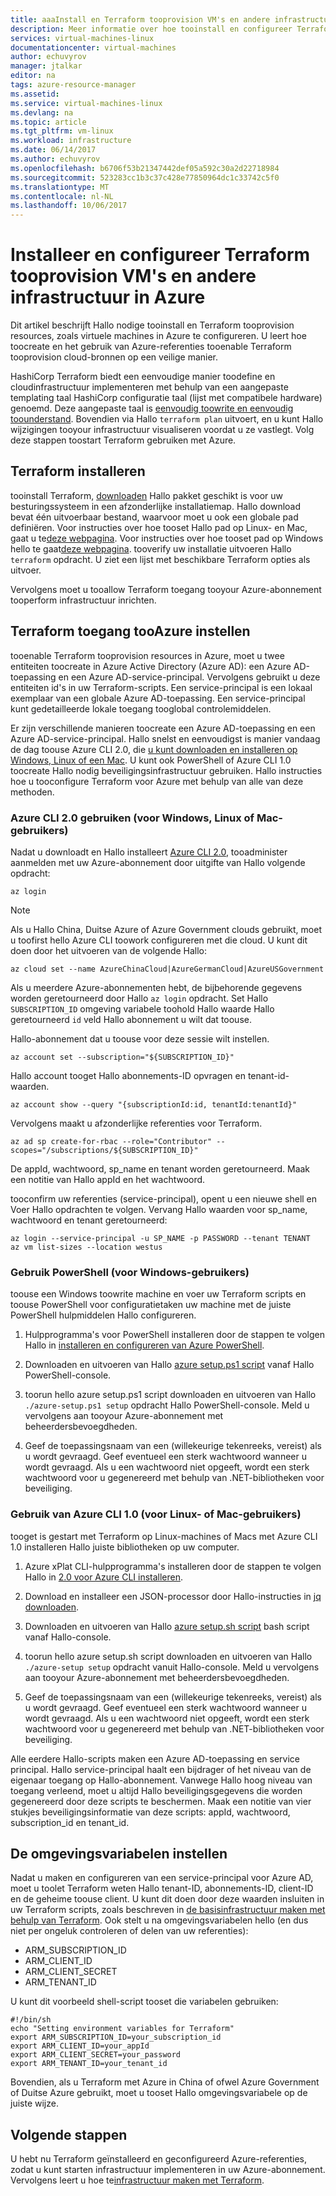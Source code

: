 ```yaml
---
title: aaaInstall en Terraform tooprovision VM's en andere infrastructuur configureren in Azure | Microsoft Docs
description: Meer informatie over hoe tooinstall en configureer Terraform toocreate Azure resources
services: virtual-machines-linux
documentationcenter: virtual-machines
author: echuvyrov
manager: jtalkar
editor: na
tags: azure-resource-manager
ms.assetid: 
ms.service: virtual-machines-linux
ms.devlang: na
ms.topic: article
ms.tgt_pltfrm: vm-linux
ms.workload: infrastructure
ms.date: 06/14/2017
ms.author: echuvyrov
ms.openlocfilehash: b6706f53b21347442def05a592c30a2d22718984
ms.sourcegitcommit: 523283cc1b3c37c428e77850964dc1c33742c5f0
ms.translationtype: MT
ms.contentlocale: nl-NL
ms.lasthandoff: 10/06/2017
---
```

# <a name="install-and-configure-terraform-tooprovision-vms-and-other-infrastructure-into-azure"></a>Installeer en configureer Terraform tooprovision VM's en andere infrastructuur in Azure 
Dit artikel beschrijft Hallo nodige tooinstall en Terraform tooprovision resources, zoals virtuele machines in Azure te configureren. U leert hoe toocreate en het gebruik van Azure-referenties tooenable Terraform tooprovision cloud-bronnen op een veilige manier.

HashiCorp Terraform biedt een eenvoudige manier toodefine en cloudinfrastructuur implementeren met behulp van een aangepaste templating taal HashiCorp configuratie taal (lijst met compatibele hardware) genoemd. Deze aangepaste taal is [eenvoudig toowrite en eenvoudig toounderstand](terraform-create-complete-vm.md). Bovendien via Hallo `terraform plan` uitvoert, en u kunt Hallo wijzigingen tooyour infrastructuur visualiseren voordat u ze vastlegt. Volg deze stappen toostart Terraform gebruiken met Azure.

## <a name="install-terraform"></a>Terraform installeren
tooinstall Terraform, [downloaden](https://www.terraform.io/downloads.html) Hallo pakket geschikt is voor uw besturingssysteem in een afzonderlijke installatiemap. Hallo download bevat één uitvoerbaar bestand, waarvoor moet u ook een globale pad definiëren. Voor instructies over hoe tooset Hallo pad op Linux- en Mac, gaat u te[deze webpagina](https://stackoverflow.com/questions/14637979/how-to-permanently-set-path-on-linux). Voor instructies over hoe tooset pad op Windows hello te gaat[deze webpagina](https://stackoverflow.com/questions/1618280/where-can-i-set-path-to-make-exe-on-windows). tooverify uw installatie uitvoeren Hallo `terraform` opdracht. U ziet een lijst met beschikbare Terraform opties als uitvoer.

Vervolgens moet u tooallow Terraform toegang tooyour Azure-abonnement tooperform infrastructuur inrichten.

## <a name="set-up-terraform-access-tooazure"></a>Terraform toegang tooAzure instellen
tooenable Terraform tooprovision resources in Azure, moet u twee entiteiten toocreate in Azure Active Directory (Azure AD): een Azure AD-toepassing en een Azure AD-service-principal. Vervolgens gebruikt u deze entiteiten id's in uw Terraform-scripts. Een service-principal is een lokaal exemplaar van een globale Azure AD-toepassing. Een service-principal kunt gedetailleerde lokale toegang tooglobal controlemiddelen.

Er zijn verschillende manieren toocreate een Azure AD-toepassing en een Azure AD-service-principal. Hallo snelst en eenvoudigst is manier vandaag de dag toouse Azure CLI 2.0, die [u kunt downloaden en installeren op Windows, Linux of een Mac](https://docs.microsoft.com/en-us/cli/azure/install-azure-cli). U kunt ook PowerShell of Azure CLI 1.0 toocreate Hallo nodig beveiligingsinfrastructuur gebruiken. Hallo instructies hoe u tooconfigure Terraform voor Azure met behulp van alle van deze methoden.

### <a name="use-azure-cli-20-for-windows-linux-or-mac-users"></a>Azure CLI 2.0 gebruiken (voor Windows, Linux of Mac-gebruikers) 
Nadat u downloadt en Hallo installeert [Azure CLI 2.0](https://docs.microsoft.com/en-us/cli/azure/install-azure-cli), tooadminister aanmelden met uw Azure-abonnement door uitgifte van Hallo volgende opdracht:

```
az login
```

>[!NOTE]
>Als u Hallo China, Duitse Azure of Azure Government clouds gebruikt, moet u toofirst hello Azure CLI toowork configureren met die cloud. U kunt dit doen door het uitvoeren van de volgende Hallo:

```
az cloud set --name AzureChinaCloud|AzureGermanCloud|AzureUSGovernment
```

Als u meerdere Azure-abonnementen hebt, de bijbehorende gegevens worden geretourneerd door Hallo `az login` opdracht. Set Hallo `SUBSCRIPTION_ID` omgeving variabele toohold Hallo waarde Hallo geretourneerd `id` veld Hallo abonnement u wilt dat toouse. 

Hallo-abonnement dat u toouse voor deze sessie wilt instellen.

```
az account set --subscription="${SUBSCRIPTION_ID}"
```

Hallo account tooget Hallo abonnements-ID opvragen en tenant-id-waarden.

```
az account show --query "{subscriptionId:id, tenantId:tenantId}"
```

Vervolgens maakt u afzonderlijke referenties voor Terraform.

```
az ad sp create-for-rbac --role="Contributor" --scopes="/subscriptions/${SUBSCRIPTION_ID}"
```

De appId, wachtwoord, sp_name en tenant worden geretourneerd. Maak een notitie van Hallo appId en het wachtwoord.

tooconfirm uw referenties (service-principal), opent u een nieuwe shell en Voer Hallo opdrachten te volgen. Vervang Hallo waarden voor sp_name, wachtwoord en tenant geretourneerd:

```
az login --service-principal -u SP_NAME -p PASSWORD --tenant TENANT
az vm list-sizes --location westus
```

### <a name="use-powershell-for-windows-users"></a>Gebruik PowerShell (voor Windows-gebruikers) 
toouse een Windows toowrite machine en voer uw Terraform scripts en toouse PowerShell voor configuratietaken uw machine met de juiste PowerShell hulpmiddelen Hallo configureren. 

1. Hulpprogramma's voor PowerShell installeren door de stappen te volgen Hallo in [installeren en configureren van Azure PowerShell](https://docs.microsoft.com/en-us/powershell/azure/install-azurerm-ps). 

2. Downloaden en uitvoeren van Hallo [azure setup.ps1 script](https://github.com/echuvyrov/terraform101/blob/master/azureSetup.ps1) vanaf Hallo PowerShell-console.

3. toorun hello azure setup.ps1 script downloaden en uitvoeren van Hallo `./azure-setup.ps1 setup` opdracht Hallo PowerShell-console. Meld u vervolgens aan tooyour Azure-abonnement met beheerdersbevoegdheden.

4. Geef de toepassingsnaam van een (willekeurige tekenreeks, vereist) als u wordt gevraagd. Geef eventueel een sterk wachtwoord wanneer u wordt gevraagd. Als u een wachtwoord niet opgeeft, wordt een sterk wachtwoord voor u gegenereerd met behulp van .NET-bibliotheken voor beveiliging.

### <a name="use-azure-cli-10-for-linux-or-mac-users"></a>Gebruik van Azure CLI 1.0 (voor Linux- of Mac-gebruikers)
tooget is gestart met Terraform op Linux-machines of Macs met Azure CLI 1.0 installeren Hallo juiste bibliotheken op uw computer.  

1. Azure xPlat CLI-hulpprogramma's installeren door de stappen te volgen Hallo in [2.0 voor Azure CLI installeren](https://docs.microsoft.com/cli/azure/install-azure-cli). 

2. Download en installeer een JSON-processor door Hallo-instructies in [jq downloaden](https://stedolan.github.io/jq/download/).

3. Downloaden en uitvoeren van Hallo [azure setup.sh script](https://github.com/mitchellh/packer/blob/master/contrib/azure-setup.sh) bash script vanaf Hallo-console.

4. toorun hello azure setup.sh script downloaden en uitvoeren van Hallo `./azure-setup setup` opdracht vanuit Hallo-console. Meld u vervolgens aan tooyour Azure-abonnement met beheerdersbevoegdheden.
 
5. Geef de toepassingsnaam van een (willekeurige tekenreeks, vereist) als u wordt gevraagd. Geef eventueel een sterk wachtwoord wanneer u wordt gevraagd. Als u een wachtwoord niet opgeeft, wordt een sterk wachtwoord voor u gegenereerd met behulp van .NET-bibliotheken voor beveiliging.

Alle eerdere Hallo-scripts maken een Azure AD-toepassing en service principal. Hallo service-principal haalt een bijdrager of het niveau van de eigenaar toegang op Hallo-abonnement. Vanwege Hallo hoog niveau van toegang verleend, moet u altijd Hallo beveiligingsgegevens die worden gegenereerd door deze scripts te beschermen. Maak een notitie van vier stukjes beveiligingsinformatie van deze scripts: appId, wachtwoord, subscription_id en tenant_id.

## <a name="set-environment-variables"></a>De omgevingsvariabelen instellen
Nadat u maken en configureren van een service-principal voor Azure AD, moet u toolet Terraform weten Hallo tenant-ID, abonnements-ID, client-ID en de geheime toouse client. U kunt dit doen door deze waarden insluiten in uw Terraform scripts, zoals beschreven in [de basisinfrastructuur maken met behulp van Terraform](terraform-create-complete-vm.md). Ook stelt u na omgevingsvariabelen hello (en dus niet per ongeluk controleren of delen van uw referenties):

- ARM_SUBSCRIPTION_ID
- ARM_CLIENT_ID
- ARM_CLIENT_SECRET
- ARM_TENANT_ID

U kunt dit voorbeeld shell-script tooset die variabelen gebruiken:

```
#!/bin/sh
echo "Setting environment variables for Terraform"
export ARM_SUBSCRIPTION_ID=your_subscription_id
export ARM_CLIENT_ID=your_appId
export ARM_CLIENT_SECRET=your_password
export ARM_TENANT_ID=your_tenant_id
```

Bovendien, als u Terraform met Azure in China of ofwel Azure Government of Duitse Azure gebruikt, moet u tooset Hallo omgevingsvariabele op de juiste wijze.

## <a name="next-steps"></a>Volgende stappen
U hebt nu Terraform geïnstalleerd en geconfigureerd Azure-referenties, zodat u kunt starten infrastructuur implementeren in uw Azure-abonnement. Vervolgens leert u hoe te[infrastructuur maken met Terraform](terraform-create-complete-vm.md).
